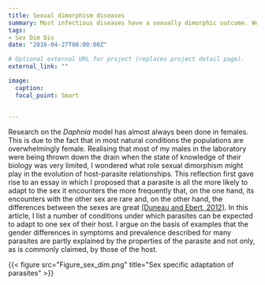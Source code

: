 ```yaml
---
title: Sexual dimorphism diseases
summary: Most infectious diseases have a sexually dimorphic outcome. We have been investigating the reason for this dimorphism not only with the common host centered view but also by considering that pathogens can adapt to the most commonly encountered sex.
tags:
- Sex Dim Dis
date: "2016-04-27T00:00:00Z"

# Optional external URL for project (replaces project detail page).
external_link: ""

image:
  caption:
  focal_point: Smart


---
```



Research on the <i>Daphnia</i> model has almost always been done in females. This is due to the fact that in most natural conditions the populations are overwhelmingly female. Realising that most of my males in the laboratory were being thrown down the drain when the state of knowledge of their biology was very limited, I wondered what role sexual dimorphism might play in the evolution of host-parasite relationships. This reflection first gave rise to an essay in which I proposed that a parasite is all the more likely to adapt to the sex it encounters the more frequently that, on the one hand, its encounters with the other sex are rare and, on the other hand, the differences between the sexes are great [(Duneau and Ebert, 2012)](https://david-duneau.netlify.app/content/publication/Manuscript/Duneau_PLoSBiology_2012.pdf). In this article, I list a number of conditions under which parasites can be expected to adapt to one sex of their host. I argue on the basis of examples that the gender differences in symptoms and prevalence described for many parasites are partly explained by the properties of the parasite and not only, as is commonly claimed, by those of the host.

{{< figure src="Figure_sex_dim.png" title="Sex specific adaptation of parasites" >}}
